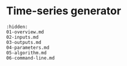 [//]: # (Index used by Sphinx to generate correct PDF tree)
# Time-series generator

```{toctree}
:hidden:
01-overview.md
02-inputs.md
03-outputs.md
04-parameters.md
05-algorithm.md
06-command-line.md
```